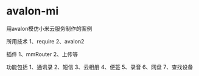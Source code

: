 # avalon-mi
用avalon模仿小米云服务制作的案例

所用技术
1、require
2、avalon2

插件
1、mmRouter
2、上传等

功能包括
1、通讯录
2、短信
3、云相册
4、便签
5、录音
6、网盘
7、查找设备

